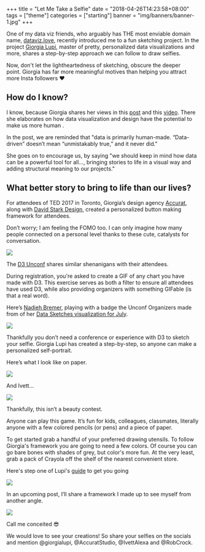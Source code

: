 +++
title = "Let Me Take a Selfie"
date = "2018-04-26T14:23:58+08:00"
tags = ["theme"]
categories = ["starting"]
banner = "img/banners/banner-1.jpg"
+++

One of my data viz friends, who arguably has THE most enviable domain name, [dataviz.love](http://dataviz.love/), recently introduced me to a fun sketching project. In the project [Giorgia Lupi](http://giorgialupi.com/), master of pretty, personalized data visualizations and more, shares a step-by-step approach we can follow to draw selfies.

Now, don't let the lightheartedness of sketching, obscure the deeper point. Giorgia has far more meaningful motives than helping you attract more Insta followers ❤️

## How do I know?

I know, because Giorgia shares her views in this [post](https://medium.com/@giorgialupi/data-humanism-the-revolution-will-be-visualized-31486a30dbfb) and this [video](https://www.youtube.com/watch?v=rr_P1rdj_Zk). There she elaborates on how data visualization and design have the potential to make us more human .

In the post, we are reminded that "data is primarily human-made. “Data-driven” doesn’t mean “unmistakably true,” and it never did."

She goes on to encourage us, by saying "we should keep in mind how data can be a powerful tool for all…, bringing stories to life in a visual way and adding structural meaning to our projects."

## What better story to bring to life than our lives?

For attendees of TED 2017 in Toronto, Giorgia’s design agency [Accurat](https://www.accurat.it/), along with [David Stark Design](http://davidstarkdesign.com/mobile/), created a personalized button making framework for attendees.

Don’t worry; I am feeling the FOMO too. I can only imagine how many people connected on a personal level thanks to these cute, catalysts for conversation.

![](/img/post-6/button-image.png)

The [D3 Unconf](http://visfest.com/) shares similar shenanigans with their attendees.

During registration, you're asked to create a GIF of any chart you have made with D3. This exercise serves as both a filter to ensure all attendees have used D3, while also providing organizers with something GIFable (is that a real word).

Here’s [Nadieh Bremer](https://www.visualcinnamon.com/), playing with a badge the Unconf Organizers made from of her [Data Sketches visualization for July](http://www.datasketch.es/july/code/nadieh/).

![](/img/post-6/badge.gif)

Thankfully you don’t need a conference or experience with D3 to sketch your selfie. Giorgia Lupi has created a step-by-step, so anyone can make a personalized self-portrait.

Here’s what I look like on paper.

![](/img/post-6/my-selfie.png)

And Ivett...

![](/img/post-6/ivett-selfie.png)

Thankfully, this isn’t a beauty contest.

Anyone can play this game. It’s fun for kids, colleagues, classmates, literally anyone with a few colored pencils (or pens) and a piece of paper.

To get started grab a handful of your preferred drawing utensils. To follow Giorgia's framework you are going to need a few colors. Of course you can go bare bones with shades of grey, but color's more fun. At the very least, grab a pack of Crayola off the shelf of the nearest convenient store.

Here's step one of Lupi's [guide](https://ideas.ted.com/how-to-draw-your-own-selfie-using-your-personal-data/) to get you going

![](/img/post-6/getting-started.png)

In an upcoming post, I’ll share a framework I made up to see myself from another angle.

![](/img/post-6/island.png)

Call me conceited 😎

We would love to see your creations! So share your selfies on the socials and mention @giorgialupi, @AccuratStudio, @IvettAlexa and @RobCrock.